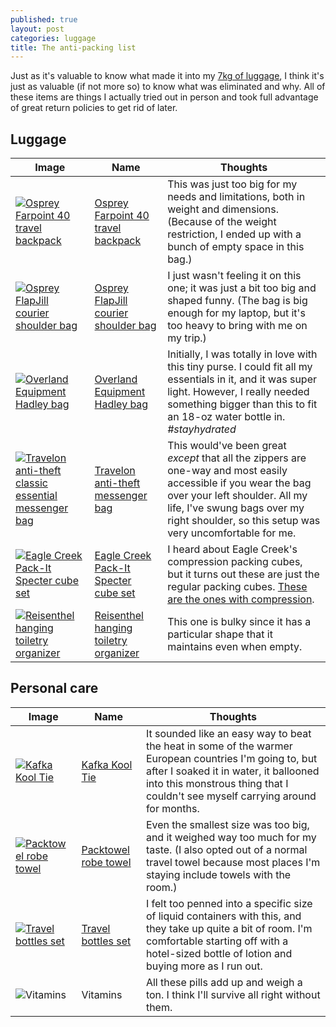 ```yaml
---
published: true
layout: post
categories: luggage
title: The anti-packing list
---
```

Just as it's valuable to know what made it into my [7kg of luggage][permalink-packing-list], I think it's just as valuable (if not more so) to know what was eliminated and why. All of these items are things I actually tried out in person and took full advantage of great return policies to get rid of later.

## Luggage

| Image | Name | Thoughts |
| ----- | ---- | -------- |
| [![Osprey Farpoint 40 travel backpack](http://ws-na.amazon-adsystem.com/widgets/q?_encoding=UTF8&ASIN=B014EBM3KA&Format=_SL110_&ID=AsinImage&MarketPlace=US&ServiceVersion=20070822&WS=1&tag=tastting-20)][osprey-farpoint] | [Osprey Farpoint 40 travel backpack][osprey-farpoint] | This was just too big for my needs and limitations, both in weight and dimensions. (Because of the weight restriction, I ended up with a bunch of empty space in this bag.) |
| [![Osprey FlapJill courier shoulder bag](http://ws-na.amazon-adsystem.com/widgets/q?_encoding=UTF8&ASIN=B006P54O92&Format=_SL160_&ID=AsinImage&MarketPlace=US&ServiceVersion=20070822&WS=1&tag=tastting-20)][osprey-flapjill] | [Osprey FlapJill courier shoulder bag][osprey-flapjill] | I just wasn't feeling it on this one; it was just a bit too big and shaped funny. (The bag is big enough for my laptop, but it's too heavy to bring with me on my trip.) |
| [![Overland Equipment Hadley bag](http://ws-na.amazon-adsystem.com/widgets/q?_encoding=UTF8&ASIN=B00HGIKMSY&Format=_SL160_&ID=AsinImage&MarketPlace=US&ServiceVersion=20070822&WS=1&tag=tastting-20)][overland-hadley] | [Overland Equipment Hadley bag][overland-hadley] | Initially, I was totally in love with this tiny purse. I could fit all my essentials in it, and it was super light. However, I really needed something bigger than this to fit an 18-oz water bottle in. *#stayhydrated* |
| [![Travelon anti-theft classic essential messenger bag](http://ws-na.amazon-adsystem.com/widgets/q?_encoding=UTF8&ASIN=B005AIIA4A&Format=_SL110_&ID=AsinImage&MarketPlace=US&ServiceVersion=20070822&WS=1&tag=tastting-20)][travelon-messenger] | [Travelon anti-theft messenger bag][travelon-messenger] | This would've been great *except* that all the zippers are one-way and most easily accessible if you wear the bag over your left shoulder. All my life, I've swung bags over my right shoulder, so this setup was very uncomfortable for me. |
| [![Eagle Creek Pack-It Specter cube set](http://ws-na.amazon-adsystem.com/widgets/q?_encoding=UTF8&ASIN=B01FD4O030&Format=_SL160_&ID=AsinImage&MarketPlace=US&ServiceVersion=20070822&WS=1&tag=tastting-20)][eaglecreek-packit] | [Eagle Creek Pack-It Specter cube set][eaglecreek-packit] | I heard about Eagle Creek's compression packing cubes, but it turns out these are just the regular packing cubes. [These are the ones with compression](http://amzn.to/29IoOvj). |
| [![Reisenthel hanging toiletry organizer](http://ws-na.amazon-adsystem.com/widgets/q?_encoding=UTF8&ASIN=B00DUZ3SNS&Format=_SL160_&ID=AsinImage&MarketPlace=US&ServiceVersion=20070822&WS=1&tag=tastting-20)][reisenthel-toiletrybag] | [Reisenthel hanging toiletry organizer][reisenthel-toiletrybag] | This one is bulky since it has a particular shape that it maintains even when empty. |

## Personal care

| Image | Name | Thoughts |
| ----- | ---- | -------- |
| [![Kafka Kool Tie](http://ws-na.amazon-adsystem.com/widgets/q?_encoding=UTF8&ASIN=B016CPX9D6&Format=_SL160_&ID=AsinImage&MarketPlace=US&ServiceVersion=20070822&WS=1&tag=tastting-20)][kafka-kooltie] | [Kafka Kool Tie][kafka-kooltie] | It sounded like an easy way to beat the heat in some of the warmer European countries I'm going to, but after I soaked it in water, it ballooned into this monstrous thing that I couldn't see myself carrying around for months. |
| [![Packtowel robe towel](http://ws-na.amazon-adsystem.com/widgets/q?_encoding=UTF8&ASIN=B00GH79I7Q&Format=_SL160_&ID=AsinImage&MarketPlace=US&ServiceVersion=20070822&WS=1&tag=tastting-20)][packtowel-robetowel] | [Packtowel robe towel][packtowel-robetowel] | Even the smallest size was too big, and it weighed way too much for my taste. (I also opted out of a normal travel towel because most places I'm staying include towels with the room.) |
| [![Travel bottles set](http://ws-na.amazon-adsystem.com/widgets/q?_encoding=UTF8&ASIN=B00S0D1HJC&Format=_SL160_&ID=AsinImage&MarketPlace=US&ServiceVersion=20070822&WS=1&tag=tastting-20)][travel-bottles] | [Travel bottles set][travel-bottles] | I felt too penned into a specific size of liquid containers with this, and they take up quite a bit of room. I'm comfortable starting off with a hotel-sized bottle of lotion and buying more as I run out. |
| ![Vitamins]({{site.baseurl}}/images/2016/07/18/anti-packing-list/vitamins.jpeg) | Vitamins | All these pills add up and weigh a ton. I think I'll survive all right without them. |

[eaglecreek-packit]: http://amzn.to/2alK328
[kafka-kooltie]: http://amzn.to/29N4PWc
[osprey-farpoint]: http://amzn.to/2alFZyJ
[osprey-flapjill]: http://amzn.to/29Npcc2
[overland-hadley]: http://amzn.to/29Ts4ll
[packtowel-robetowel]: http://amzn.to/29N5NSu
[permalink-packing-list]: /the-7kg-limited-packing-list
[reisenthel-toiletrybag]: http://amzn.to/29FpW1u
[travel-bottles]: http://amzn.to/29N6c7i
[travelon-messenger]: http://amzn.to/29N28nO
